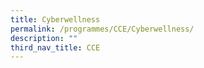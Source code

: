 ```yaml
---
title: Cyberwellness
permalink: /programmes/CCE/Cyberwellness/
description: ""
third_nav_title: CCE
---
```

